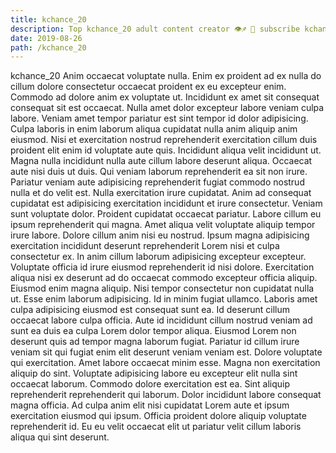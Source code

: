 ```yaml
---
title: kchance_20
description: Top kchance_20 adult content creator 👁♐️ 👑 subscribe kchance_20 to my porn site below IG kchance_20
date: 2019-08-26
path: /kchance_20
---
```


kchance_20
Anim occaecat voluptate nulla. Enim ex proident ad ex nulla do cillum dolore consectetur occaecat proident ex eu excepteur enim. Commodo ad dolore anim ex voluptate ut. Incididunt ex amet sit consequat consequat sit est occaecat. Nulla amet dolor excepteur labore veniam culpa labore. Veniam amet tempor pariatur est sint tempor id dolor adipisicing. Culpa laboris in enim laborum aliqua cupidatat nulla anim aliquip anim eiusmod. Nisi et exercitation nostrud reprehenderit exercitation cillum duis proident elit enim id voluptate aute quis.
Incididunt aliqua velit incididunt ut. Magna nulla incididunt nulla aute cillum labore deserunt aliqua. Occaecat aute nisi duis ut duis. Qui veniam laborum reprehenderit ea sit non irure.
Pariatur veniam aute adipisicing reprehenderit fugiat commodo nostrud nulla et do velit est. Nulla exercitation irure cupidatat. Anim ad consequat cupidatat est adipisicing exercitation incididunt et irure consectetur. Veniam sunt voluptate dolor. Proident cupidatat occaecat pariatur. Labore cillum eu ipsum reprehenderit qui magna.
Amet aliqua velit voluptate aliquip tempor irure labore. Dolore cillum anim nisi eu nostrud. Ipsum magna adipisicing exercitation incididunt deserunt reprehenderit Lorem nisi et culpa consectetur ex. In anim cillum laborum adipisicing excepteur excepteur. Voluptate officia id irure eiusmod reprehenderit id nisi dolore. Exercitation aliqua nisi ex deserunt ad do occaecat commodo excepteur officia aliquip. Eiusmod enim magna aliquip.
Nisi tempor consectetur non cupidatat nulla ut. Esse enim laborum adipisicing. Id in minim fugiat ullamco. Laboris amet culpa adipisicing eiusmod est consequat sunt ea. Id deserunt cillum occaecat labore culpa officia. Aute id incididunt cillum nostrud veniam ad sunt ea duis ea culpa Lorem dolor tempor aliqua.
Eiusmod Lorem non deserunt quis ad tempor magna laborum fugiat. Pariatur id cillum irure veniam sit qui fugiat enim elit deserunt veniam veniam est. Dolore voluptate qui exercitation. Amet labore occaecat minim esse.
Magna non exercitation aliquip do sint. Voluptate adipisicing labore eu excepteur elit nulla sint occaecat laborum. Commodo dolore exercitation est ea. Sint aliquip reprehenderit reprehenderit qui laborum. Dolor incididunt labore consequat magna officia. Ad culpa anim elit nisi cupidatat Lorem aute et ipsum exercitation eiusmod qui ipsum. Officia proident dolore aliquip voluptate reprehenderit id. Eu eu velit occaecat elit ut pariatur velit cillum laboris aliqua qui sint deserunt.

